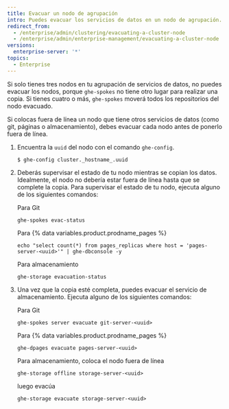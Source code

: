 ```yaml
---
title: Evacuar un nodo de agrupación
intro: Puedes evacuar los servicios de datos en un nodo de agrupación.
redirect_from:
  - /enterprise/admin/clustering/evacuating-a-cluster-node
  - /enterprise/admin/enterprise-management/evacuating-a-cluster-node
versions:
  enterprise-server: '*'
topics:
  - Enterprise
---
```


Si solo tienes tres nodos en tu agrupación de servicios de datos, no puedes evacuar los nodos, porque `ghe-spokes` no tiene otro lugar para realizar una copia. Si tienes cuatro o más, `ghe-spokes` moverá todos los repositorios del nodo evacuado.

Si colocas fuera de línea un nodo que tiene otros servicios de datos (como git, páginas o almacenamiento), debes evacuar cada nodo antes de ponerlo fuera de línea.

1. Encuentra la `uuid` del nodo con el comando `ghe-config`.

    ```
    $ ghe-config cluster._hostname_.uuid
    ```

2. Deberás supervisar el estado de tu nodo mientras se copian los datos. Idealmente, el nodo no debería estar fuera de línea hasta que se complete la copia. Para supervisar el estado de tu nodo, ejecuta alguno de los siguientes comandos:

    Para Git
    ```
    ghe-spokes evac-status
    ```
    Para {% data variables.product.prodname_pages %}
    ```
    echo "select count(*) from pages_replicas where host = 'pages-server-<uuid>'" | ghe-dbconsole -y
    ```
    Para almacenamiento
    ```
    ghe-storage evacuation-status
    ```

3. Una vez que la copia esté completa, puedes evacuar el servicio de almacenamiento. Ejecuta alguno de los siguientes comandos:

    Para Git
    ```
    ghe-spokes server evacuate git-server-<uuid>
    ```
    Para {% data variables.product.prodname_pages %}
    ```
    ghe-dpages evacuate pages-server-<uuid>
    ```
    Para almacenamiento, coloca el nodo fuera de línea
    ```
    ghe-storage offline storage-server-<uuid>
    ```
      luego evacúa
    ```
    ghe-storage evacuate storage-server-<uuid>
    ```
